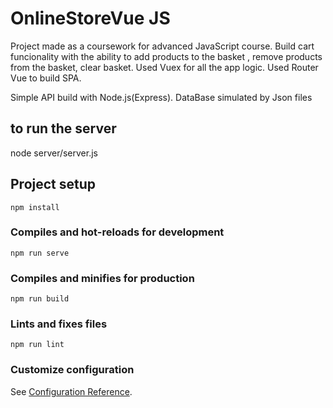 # OnlineStoreVue JS 

Project made  as a coursework for advanced JavaScript  course.
Build cart funcionality with the ability to add products to the basket , remove products from the basket, clear basket.
Used Vuex for all the app logic.
Used Router Vue to build SPA.

Simple API build with Node.js(Express). DataBase simulated by Json files

## to run the server

node server/server.js

## Project setup
```
npm install
```

### Compiles and hot-reloads for development
```
npm run serve
```

### Compiles and minifies for production
```
npm run build
```

### Lints and fixes files
```
npm run lint
```

### Customize configuration
See [Configuration Reference](https://cli.vuejs.org/config/).
